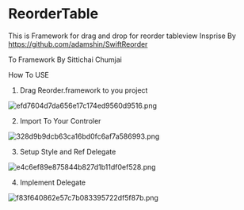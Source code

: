 # ReorderTable
This is Framework for drag and drop for reorder tableview
Insprise By https://github.com/adamshin/SwiftReorder

To Framework By Sittichai Chumjai


How To USE

1. Drag Reorder.framework to you project 

<img src="https://www.img.in.th/images/efd7604d7da656e17c174ed9560d9516.png" alt="efd7604d7da656e17c174ed9560d9516.png" border="0" />

2. Import To Your Controler
<img src="https://www.img.in.th/images/328d9b9dcb63ca16bd0fc6af7a586993.png" alt="328d9b9dcb63ca16bd0fc6af7a586993.png" border="0" />

3. Setup Style and Ref Delegate

<img src="https://www.img.in.th/images/e4c6ef89e875844b827d1b11df0ef528.png" alt="e4c6ef89e875844b827d1b11df0ef528.png" border="0" />

4. Implement Delegate
<img src="https://www.img.in.th/images/f83f640862e57c7b083395722df5f87b.png" alt="f83f640862e57c7b083395722df5f87b.png" border="0" />



